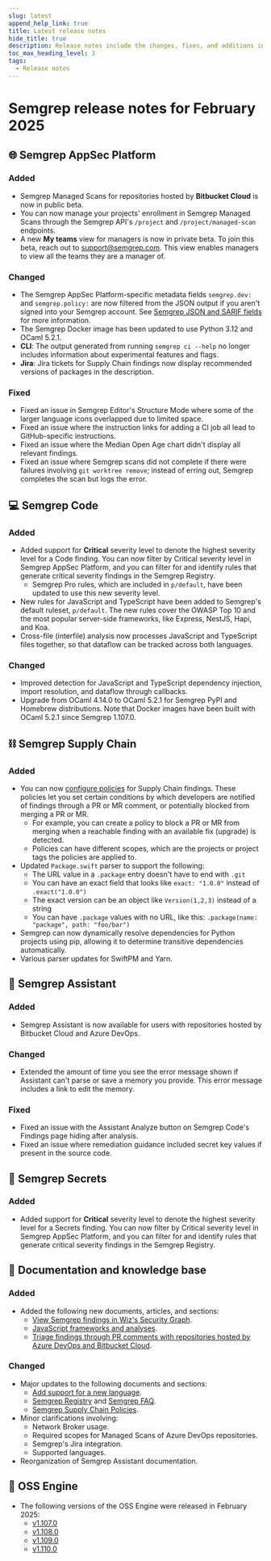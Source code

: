 ```yaml
---
slug: latest
append_help_link: true
title: Latest release notes
hide_title: true
description: Release notes include the changes, fixes, and additions in specific versions of Semgrep.
toc_max_heading_level: 3
tags:
  - Release notes
---
```


# Semgrep release notes for February 2025

## 🌐 Semgrep AppSec Platform

### Added

- Semgrep Managed Scans for repositories hosted by **Bitbucket Cloud** is now in public beta.
- You can now manage your projects' enrollment in Semgrep Managed Scans through the Semgrep API's `/project` and `/project/managed-scan` endpoints.
- A new **My teams** view for managers is now in private beta. To join this beta, reach out to [<i class="fa-regular fa-envelope"></i> support@semgrep.com](mailto:support@semgrep.com). This view enables managers to view all the teams they are a manager of.

### Changed

- The Semgrep AppSec Platform-specific metadata fields `semgrep.dev:` and `semgrep.policy:` are now filtered from the JSON output if you aren't signed into your Semgrep account. See [Semgrep JSON and SARIF fields](https://semgrep.dev/docs/semgrep-appsec-platform/json-and-sarif#json) for more information.
- The Semgrep Docker image has been updated to use Python 3.12 and OCaml 5.2.1.
- **CLI**: The output generated from running `semgrep ci --help` no longer includes information about experimental features and flags.
- **Jira**: Jira tickets for Supply Chain findings now display recommended versions of packages in the description.

### Fixed

- Fixed an issue in Semgrep Editor's Structure Mode where some of the larger language icons overlapped due to limited space.
- Fixed an issue where the instruction links for adding a CI job all lead to GitHub-specific instructions.
- Fixed an issue where the Median Open Age chart didn't display all relevant findings.
- Fixed an issue where Semgrep scans did not complete if there were failures involving `git worktree remove`; instead of erring out, Semgrep completes the scan but logs the error.

## 💻 Semgrep Code

### Added

- Added support for **Critical** severity level to denote the highest severity level for a Code finding. You can now filter by Critical severity level in Semgrep AppSec Platform, and you can filter for and identify rules that generate critical severity findings in the Semgrep Registry. <!-- Copied this over from Secrets since these two notes are almost identical. -->
  - Semgrep Pro rules, which are included in `p/default`, have been updated to use this new severity level.
- New rules for JavaScript and TypeScript have been added to Semgrep's default ruleset, `p/default`. The new rules cover the OWASP Top 10 and the most popular server-side frameworks, like Express, NestJS, Hapi, and Koa.
- Cross-file (interfile) analysis now processes JavaScript and TypeScript files together, so that dataflow can be tracked across both languages.

### Changed

- Improved detection for JavaScript and TypeScript dependency injection, import resolution, and dataflow through callbacks.
- Upgrade from OCaml 4.14.0 to OCaml 5.2.1 for Semgrep PyPI and Homebrew distributions. Note that Docker images have been built with OCaml 5.2.1 since Semgrep 1.107.0.


## ⛓️ Semgrep Supply Chain

### Added

- You can now [configure policies](/semgrep-supply-chain/policies) for Supply Chain findings. These policies let you set certain conditions by which developers are notified of findings through a PR or MR comment, or potentially blocked from merging a PR or MR.
    - For example, you can create a policy to block a PR or MR from merging when a reachable finding with an available fix (upgrade) is detected.
    - Policies can have different scopes, which are the projects or project tags the policies are applied to.
- Updated `Package.swift` parser to support the following:
  - The URL value in a `.package` entry doesn't have to end with `.git`
  - You can have an exact field that looks like `exact: "1.0.0"` instead of `.exact("1.0.0")`
  - The exact version can be an object like `Version(1,2,3)` instead of a string
  - You can have `.package` values with no URL, like this: `.package(name: "package", path: "foo/bar")`
- Semgrep can now dynamically resolve dependencies for Python projects using pip, allowing it to determine transitive dependencies automatically. 
- Various parser updates for SwiftPM and Yarn.

## 🤖 Semgrep Assistant

### Added

- Semgrep Assistant is now available for users with repositories hosted by Bitbucket Cloud and Azure DevOps.

### Changed

- Extended the amount of time you see the error message shown if Assistant can't parse or save a memory you provide. This error message includes a link to edit the memory.

### Fixed

- Fixed an issue with the Assistant Analyze button on Semgrep Code's Findings page hiding after analysis.
- Fixed an issue where remediation guidance included secret key values if present in the source code.

## 🔐 Semgrep Secrets

### Added

- Added support for **Critical** severity level to denote the highest severity level for a Secrets finding. You can now filter by Critical severity level in Semgrep AppSec Platform, and you can filter for and identify rules that generate critical severity findings in the Semgrep Registry.

## 📝 Documentation and knowledge base

### Added

- Added the following new documents, articles, and sections:
    - [View Semgrep findings in Wiz's Security Graph](/semgrep-appsec-platform/wiz).
    - [JavaScript frameworks and analyses](/languages/javascript).
    - [Triage findings through PR comments with repositories hosted by Azure DevOps and Bitbucket Cloud](/semgrep-code/triage-remediation#triage-findings-through-pr-and-mr-comments).

### Changed

- Major updates to the following documents and sections:
    - [Add support for a new language](/contributing/adding-a-language).
    - [Semgrep Registry](/semgrep-code/glossary#registry-semgrep-registry) and [Semgrep FAQ](/faq/overview).
    - [Semgrep Supply Chain Policies](/semgrep-supply-chain/policies).
- Minor clarifications involving:
  - Network Broker usage.
  - Required scopes for Managed Scans of Azure DevOps repositories.
  - Semgrep's Jira integration.
  - Supported languages.
- Reorganization of Semgrep Assistant documentation.

## 🔧 OSS Engine

* The following versions of the OSS Engine were released in February 2025:
  * [<i class="fas fa-external-link fa-xs"></i>v1.107.0](https://github.com/semgrep/semgrep/releases/tag/v1.107.0)
  * [<i class="fas fa-external-link fa-xs"></i>v1.108.0](https://github.com/semgrep/semgrep/releases/tag/v1.108.0)
  * [<i class="fas fa-external-link fa-xs"></i>v1.109.0](https://github.com/semgrep/semgrep/releases/tag/v1.109.0)
  * [<i class="fas fa-external-link fa-xs"></i>v1.110.0](https://github.com/semgrep/semgrep/releases/tag/v1.110.0)

